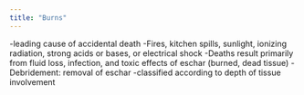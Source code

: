 ```yaml
---
title: "Burns"
---
```

-leading cause of accidental death
-Fires, kitchen spills, sunlight, ionizing radiation, strong acids or bases, or electrical shock
-Deaths result primarily from fluid loss, infection, and toxic effects of eschar (burned, dead tissue) 
-Debridement: removal of eschar
-classified according to depth of tissue involvement

